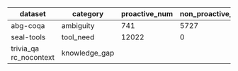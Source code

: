 | dataset                | category      | proactive_num | non_proactive_num | total      |
| ---------------------- | ------------- | ------------- | ----------------- | ---------- |
| abg-coqa               | ambiguity     | 741           | 5727              | 6468       |
| seal-tools             | tool_need     | 12022         | 0                 | 12022      |
| trivia_qa rc_nocontext | knowledge_gap |               |                   | max:174000 |

